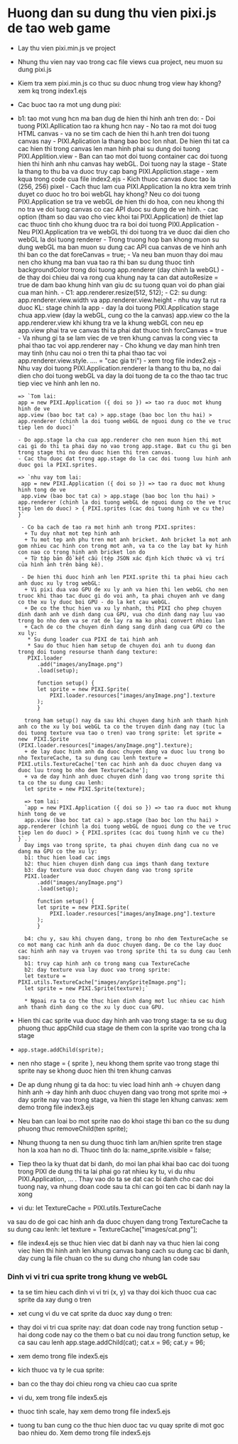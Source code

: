 # Huong dan su dung thu vien pixi.js de tao web game

* Lay thu vien pixi.min.js ve project
* Nhung thu vien nay vao trong cac file views cua project, neu muon su dung pixi.js
* Kiem tra xem pixi.min.js co thuc su duoc nhung trog view hay khong? xem kq trong index1.ejs


* Cac buoc tao ra mot ung dung pixi:
* b1: tao mot vung hcn ma ban dug de hien thi hinh anh tren do:
      - Doi tuong PIXI.Apllication tao ra khung hcn nay
      - No tao ra mot doi tuog HTML canvas - va no se tim cach de hien thi h.anh tren doi tuong canvas nay
      - PIXI.Aplication la thang bao boc lon nhat. De hien thi tat ca cac hien thi trong canvas len man hinh phai su dung doi tuong PIXI.Applition.view
      - Ban can tao mot doi tuong container cac doi tuong hien thi hinh anh nhu canvas hay webGL. Doi tuong nay la stage
      - State la thang to thu ba va duoc truy cap bang PIXI.Appliction.stage
      - xem kqua trong code cua file index2.ejs
      - Kich thuoc canvas duoc tao la (256, 256) pixel
      - Cach thuc lam cua PIXI.Application la no ktra xem trinh duyet co duoc ho tro boi webGL hay khong? Neu co doi tuong PIXI.Application se tra ve webGL de hien thi do hoa, con neu khong thi no tra ve doi tuog canvas co cac API duoc su dung de ve hinh.
      - cac option (tham so dau vao cho viec khoi tai PIXI.Application) de thiet lap cac thuoc tinh cho khung duoc tra ra boi doi tuong PIXI.Application
      - Neu PIXI.Application tra ve webGL thi doi tuong tra ve duoc dai dien cho webGL la doi tuong renderer
      - Trong truong hop ban khong muon su dung webGL ma ban muon su dung cac API cua canvas de ve hinh anh thi ban co the dat foreCanvas = true;
      - Va neu ban muon thay doi mau nen cho khung ma ban vua tao ra thi ban su dung thuoc tinh backgroundColor trong doi tuong app.renderer (day chinh la webGL)
      - de thay doi chieu dai va rong cua khung nay ta can dat autoResize = true de dam bao khung hinh van giu dc su tuong quan voi do phan giai cua man hinh.
      - C1: app.renderer.resize(512, 512);
      - C2: su dung: app.renderer.view.width va app.renderer.view.height
      - nhu vay ta rut ra duoc KL: stage chinh la app - day la doi tuong PIXI.Application
                                   stage chua app.view (day la webGL, cung co the la canvas)
                                   app.view co the la app.renderer.view khi khung tra ve la khung webGL
                                   con neu ep app.view phai tra ve canvas thi ta phai dat thuoc tinh forcCanvas = true
      - Va nhung gi ta se lam viec de ve tren khung canvas la cong viec ta phai thao tac voi app.renderer nay
      - Cho khung ve day man hinh tren may tinh (nhu cau noi o tren thi ta phai thao tac voi app.renderer.view.style. .... = "cac gia tri") - xem trog file index2.ejs
      - Nhu vay doi tuong PIXI.Application.renderer la thang to thu ba, no dai dien cho doi tuong webGL va day la doi tuong de ta co the thao tac truc tiep viec ve hinh anh len no.

      => `Tom lai:
      app = new PIXI.Application ({ doi so }) => tao ra duoc mot khung hinh de ve
      app.view (bao boc tat ca) > app.stage (bao boc lon thu hai) > app.renderer (chinh la doi tuong webGL de nguoi dung co the ve truc tiep len do duoc)`

      - Do app.stage la cha cua app.renderer cho nen muon hien thi mot cai gi do thi ta phai day no vao trong app.stage. Bat cu thu gi ben trong stage thi no deu duoc hien thi tren canvas.
      - Cac thu duoc dat trong app.stage do la cac doi tuong luu hinh anh duoc goi la PIXI.sprites.
      
      => `nhu vay tom lai:
       app = new PIXI.Application ({ doi so }) => tao ra duoc mot khung hinh tong de ve
       app.view (bao boc tat ca) > app.stage (bao boc lon thu hai) > app.renderer (chinh la doi tuong webGL de nguoi dung co the ve truc tiep len do duoc) > { PIXI.sprites (cac doi tuong hinh ve cu the) }`

       - Co ba cach de tao ra mot hinh anh trong PIXI.sprites:
        + Tu duy nhat mot tep hinh anh
        + Tu mot tep anh phu tren mot anh bricket. Anh bricket la mot anh gom nhieu cac hinh con trong mot anh, va ta co the lay bat ky hinh con nao co trong hinh anh bricket lon do
        + Từ tập bản đồ kết cấu (tệp JSON xác định kích thước và vị trí của hình ảnh trên bảng kê).

       - De hien thi duoc hinh anh len PIXI.sprite thi ta phai hieu cach anh duoc xu ly trog webGL:
        + Vi pixi dua vao GPU de xu ly anh va hien thi len webGL cho nen truoc khi thao tac duoc gi do voi anh, ta phai chuyen anh ve dang co the xu ly duoc boi GPU - do la ket cau webGL.
        + De co the thuc hien va xu ly nhanh, thi PIXI cho phep chuyen dinh danh anh ve dinh dang cua GPU, vua cho dinh dang nay luu vao trong bo nho dem va se rat de lay ra ma ko phai convert nhieu lan
        + Cach de co the chuyen dinh dang sang dinh dang cua GPU co the xu ly:
         * Su dung loader cua PIXI de tai hinh anh
         * Sau do thuc hien ham setup de chuyen doi anh tu duong dan trong doi tuong resourse thanh dang texture:
         PIXI.loader
            .add("images/anyImage.png")
            .load(setup);

            function setup() {
            let sprite = new PIXI.Sprite(
                PIXI.loader.resources["images/anyImage.png"].texture
            );
            }

        trong ham setup() nay da sau khi chuyen dang hinh anh thanh hinh anh co the xu ly boi webGL ta co the truyen dinh dang nay (tuc la doi tuong texture vua tao o tren) vao trong sprite: let sprite =  new  PIXI.Sprite (PIXI.loader.resources["images/anyImage.png"].texture);
        + de lay duoc hinh anh da duoc chuyen dang va duoc luu trong bo nho TextureCache, ta su dung cau lenh texture =  PIXI.utils.TextureCache['ten cac hinh anh da duoc chuyen dang va duoc luu trong bo nho dem TextureCache'];
        + va de day hinh anh duoc chuyen dinh dang vao trong sprite thi ta co the su dung cau lenh:
        let sprite = new PIXI.Sprite(texture);

        => tom lai:
        `app = new PIXI.Application ({ doi so }) => tao ra duoc mot khung hinh tong de ve
        app.view (bao boc tat ca) > app.stage (bao boc lon thu hai) > app.renderer (chinh la doi tuong webGL de nguoi dung co the ve truc tiep len do duoc) > { PIXI.sprites (cac doi tuong hinh ve cu the) }`.
        Day imgs vao trong sprite, ta phai chuyen dinh dang cua no ve dang ma GPU co the xu ly:
        b1: thuc hien load cac imgs
        b2: thuc hien chuyen dinh dang cua imgs thanh dang texture
        b3: day texture vua duoc chuyen dang vao trong sprite
        PIXI.loader
            .add("images/anyImage.png")
            .load(setup);

            function setup() {
            let sprite = new PIXI.Sprite(
                PIXI.loader.resources["images/anyImage.png"].texture
            );
            }

        b4: chu y, sau khi chuyen dang, trong bo nho dem TextureCache se co mot mang cac hinh anh da duoc chuyen dang. De co the lay duoc cac hinh anh nay va truyen vao trong sprite thi ta su dung cau lenh sau:
        b1: truy cap hinh anh co trong mang cua TextureCache
        b2: day texture vua lay duoc vao trong sprite:
        let texture = PIXI.utils.TextureCache["images/anySpriteImage.png"];
        let sprite = new PIXI.Sprite(texture);`

        * Ngoai ra ta co the thuc hien dinh dang mot luc nhieu cac hinh anh thanh dinh dang co the xu ly duoc cua GPU.
        
* Hien thi cac sprite vua duoc day hinh anh vao trong stage: ta se su dug phuong thuc appChild cua stage de them con la sprite vao trong cha la stage
* `app.stage.addChild(sprite);`
* nen nho stage = { sprite }, neu khong them sprite vao trong stage thi sprite nay se khong duoc hien thi tren khung canvas
* De ap dung nhung gi ta da hoc: tu viec load hinh anh -> chuyen dang hinh anh -> day hinh anh duoc chuyen dang vao trong mot sprite moi -> day sprite nay vao trong stage, va hien thi stage len khung canvas: xem demo trong file index3.ejs
* Neu ban can loai bo mot sprite nao do khoi stage thi ban co the su dung phuong thuc removeChild(ten sprite);
* Nhung thuong ta nen su dung thuoc tinh lam an/hien sprite tren stage hon la xoa han no di. Thuoc tinh do la: name_sprite.visible = false;


* Tiep theo la ky thuat dat bi danh, do moi lan phai khai bao cac doi tuong trong PIXI de dung thi ta lai phai go rat nhieu ky tu, vi du nhu PIXI.Application, ... . Thay vao do ta se dat cac bi danh cho cac doi tuong nay, va nhung doan code sau ta chi can goi ten cac bi danh nay la xong

* vi du:
let TextureCache = PIXI.utils.TextureCache

va sau do de goi cac hinh anh da duoc chuyen dang trong TextureCache ta su dung cau lenh:
let texture = TextureCache["images/cat.png"];

* file index4.ejs se thuc hien viec dat bi danh nay va thuc hien lai cong viec hien thi hinh anh len khung canvas bang cach su dung cac bi danh, day cung la file chuan co the su dung cho nhung lan code sau

### Dinh vi vi tri cua sprite trong khung ve webGL
* ta se tim hieu cach dinh vi vi tri (x, y) va thay doi kich thuoc cua cac sprite da xay dung o tren
* xet cung vi du ve cat sprite da duoc xay dung o tren:
* thay doi vi tri cua sprite nay:
dat doan code nay trong function setup - hai dong code nay co the them o bat cu noi dau trong function setup, ke ca sau cau lenh app.stage.addChild(cat);
cat.x = 96;
cat.y = 96;
* xem demo trong file index5.ejs


* kich thuoc va ty le cua sprite:
* ban co the thay doi chieu rong va chieu cao cua sprite
* vi du, xem trong file index5.ejs

* thuoc tinh scale, hay xem demo trong file index5.ejs

* tuong tu ban cung co the thuc hien duoc tac vu quay sprite di mot goc bao nhieu do. Xem demo trong file index5.ejs
